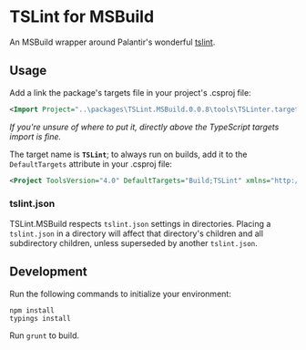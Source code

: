 # TSLint for MSBuild

An MSBuild wrapper around Palantir's wonderful [tslint](https://github.com/palantir/tslint).

## Usage

Add a link the package's targets file in your project's .csproj file:

```xml
<Import Project="..\packages\TSLint.MSBuild.0.0.8\tools\TSLinter.targets" />
```

*If you're unsure of where to put it, directly above the TypeScript targets import is fine.*

The target name is **`TSLint`**; to always run on builds, add it to the `DefaultTargets` attribute in your .csproj file:

```xml
<Project ToolsVersion="4.0" DefaultTargets="Build;TSLint" xmlns="http://schemas.microsoft.com/developer/msbuild/2003">
``` 

### tslint.json

TSLint.MSBuild respects `tslint.json` settings in directories.
Placing a `tslint.json` in a directory will affect that directory's children and all subdirectory children, unless superseded by another `tslint.json`. 


## Development

Run the following commands to initialize your environment:

```shell
npm install
typings install
```

Run `grunt` to build.
